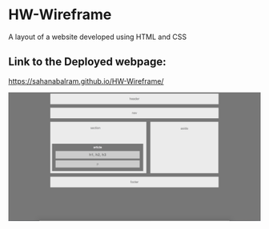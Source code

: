 # HW-Wireframe
A layout of a website developed using HTML and CSS 

## Link to the Deployed webpage:
https://sahanabalram.github.io/HW-Wireframe/

![screenshot of the App](web-layout.png)
